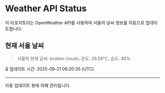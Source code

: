 
# Weather API Status

이 리포지토리는 OpenWeather API를 사용하여 서울의 날씨 정보를 자동으로 업데이트합니다.

## 현재 서울 날씨
> 서울의 현재 날씨: broken clouds, 온도: 26.58°C, 습도: 46%

⏳ 업데이트 시간: 2025-09-21 06:20:35 (UTC)

---
자동 업데이트 봇에 의해 관리됩니다.
